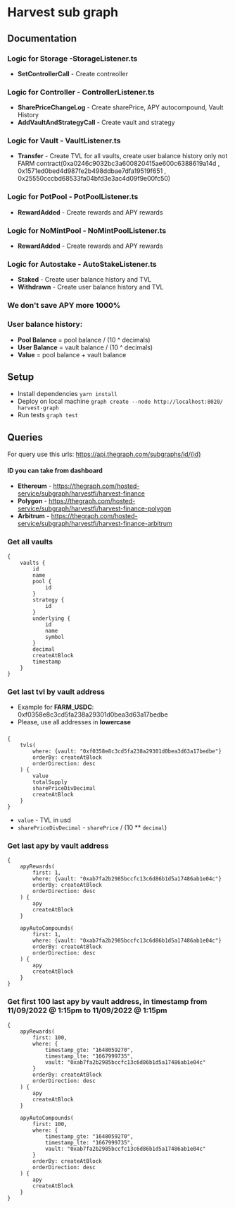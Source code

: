 # Harvest sub graph 

## Documentation

### Logic for Storage -StorageListener.ts
- **SetControllerCall** - Create contreoller

### Logic for Controller - ControllerListener.ts
- **SharePriceChangeLog** - Create sharePrice, APY autocompound, Vault History
- **AddVaultAndStrategyCall** - Create vault and strategy

### Logic for Vault - VaultListener.ts
- **Transfer** - Create TVL for all vaults, create user balance history only not FARM contract(0xa0246c9032bc3a600820415ae600c6388619a14d , 0x1571ed0bed4d987fe2b498ddbae7dfa19519f651 , 0x25550cccbd68533fa04bfd3e3ac4d09f9e00fc50)

### Logic for PotPool - PotPoolListener.ts
- **RewardAdded** - Create rewards and APY rewards

### Logic for NoMintPool - NoMintPoolListener.ts
- **RewardAdded** - Create rewards and APY rewards

### Logic for Autostake - AutoStakeListener.ts
- **Staked** - Create user balance history and TVL
- **Withdrawn** - Create user balance history and TVL


### We don't save APY more 1000%

### User balance history:
- **Pool Balance** = pool balance / (10 ^ decimals)
- **User Balance** = vault balance / (10 ^ decimals)
- **Value** = pool balance + vault balance


## Setup

- Install dependencies `yarn install` 
- Deploy on local machine `graph create --node http://localhost:8020/ harvest-graph`
- Run tests `graph test`


## Queries

For query use this urls:
<https://api.thegraph.com/subgraphs/id/{id}>
#### ID you can take from dashboard

- **Ethereum** - https://thegraph.com/hosted-service/subgraph/harvestfi/harvest-finance
- **Polygon** - https://thegraph.com/hosted-service/subgraph/harvestfi/harvest-finance-polygon
- **Arbitrum** - https://thegraph.com/hosted-service/subgraph/harvestfi/harvest-finance-arbitrum


### Get all vaults
    {
        vaults {
            id
            name
            pool {
                id
            }
            strategy {
                id
            }
            underlying {
                id
                name
                symbol
            }
            decimal
            createAtBlock
            timestamp
        }
    }

### Get last tvl by vault address
- Example for **FARM_USDC**: 0xf0358e8c3cd5fa238a29301d0bea3d63a17bedbe
- Please, use all addresses in **lowercase**

###
    {
        tvls(
            where: {vault: "0xf0358e8c3cd5fa238a29301d0bea3d63a17bedbe"}
            orderBy: createAtBlock
            orderDirection: desc
        ) {
            value
            totalSupply
            sharePriceDivDecimal
            createAtBlock
        }
    }


- `value` - TVL in usd
- `sharePriceDivDecimal` - `sharePrice` / (10 ** `decimal`)

### Get last apy by vault address

    {
        apyRewards(
            first: 1,
            where: {vault: "0xab7fa2b2985bccfc13c6d86b1d5a17486ab1e04c"}
            orderBy: createAtBlock
            orderDirection: desc
        ) {
            apy
            createAtBlock
        }

        apyAutoCompounds(
            first: 1,
            where: {vault: "0xab7fa2b2985bccfc13c6d86b1d5a17486ab1e04c"}
            orderBy: createAtBlock
            orderDirection: desc
        ) {
            apy
            createAtBlock
        }
    }

### Get first 100 last apy by vault address, in timestamp from 11/09/2022 @ 1:15pm to 11/09/2022 @ 1:15pm


    {
        apyRewards(
            first: 100,
            where: {
                timestamp_gte: "1648059270",
                timestamp_lte: "1667999735",
                vault: "0xab7fa2b2985bccfc13c6d86b1d5a17486ab1e04c"
            }
            orderBy: createAtBlock
            orderDirection: desc
        ) {
            apy
            createAtBlock
        }

        apyAutoCompounds(
            first: 100,
            where: {
                timestamp_gte: "1648059270",
                timestamp_lte: "1667999735",
                vault: "0xab7fa2b2985bccfc13c6d86b1d5a17486ab1e04c"
            }
            orderBy: createAtBlock
            orderDirection: desc
        ) {
            apy
            createAtBlock
        }
    }
